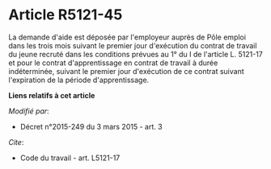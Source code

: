 # Article R5121-45

La demande d'aide est déposée par l'employeur auprès de Pôle emploi dans les trois mois suivant le premier jour d'exécution
du contrat de travail du jeune recruté dans les conditions prévues au 1° du I de l'article L. 5121-17 et pour le contrat
d'apprentissage en contrat de travail à durée indéterminée, suivant le premier jour d'exécution de ce contrat suivant
l'expiration de la période d'apprentissage.

**Liens relatifs à cet article**

_Modifié par_:

  - Décret n°2015-249 du 3 mars 2015 - art. 3

_Cite_:

  - Code du travail - art. L5121-17
